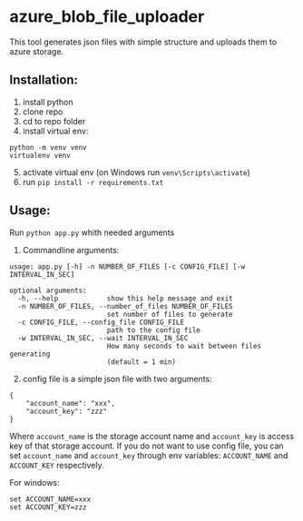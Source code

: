 # azure_blob_file_uploader

This tool generates json files with simple structure and uploads them to azure storage.

## Installation:
1. install python
2. clone repo
3. cd to repo folder
4. install virtual env:
```
python -m venv venv
virtualenv venv
```
5. activate virtual env (on Windows run `venv\Scripts\activate`)
6. run `pip install -r requirements.txt`

## Usage:
Run `python app.py` whith needed arguments

1. Commandline arguments:
```
usage: app.py [-h] -n NUMBER_OF_FILES [-c CONFIG_FILE] [-w INTERVAL_IN_SEC]

optional arguments:
  -h, --help            show this help message and exit
  -n NUMBER_OF_FILES, --number_of_files NUMBER_OF_FILES
                        set number of files to generate
  -c CONFIG_FILE, --config_file CONFIG_FILE
                        path to the config file
  -w INTERVAL_IN_SEC, --wait INTERVAL_IN_SEC
                        How many seconds to wait between files generating
                        (default = 1 min)
```

2. config file is a simple json file with two arguments:
```
{
    "account_name": "xxx",
    "account_key": "zzz"
}
```

Where `account_name` is the storage account name and `account_key` is access key of that storage account.
If you do not want to use config file, you can set `account_name` and `account_key` through env variables: `ACCOUNT_NAME` and `ACCOUNT_KEY` respectively.

For windows:
```
set ACCOUNT_NAME=xxx
set ACCOUNT_KEY=zzz
```
